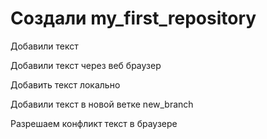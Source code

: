 # Создали my_first_repository

Добавили текст

Добавили текст через веб браузер

Добавить текст локально

Добавили текст в новой ветке new_branch

Разрешаем конфликт текст в браузере 
